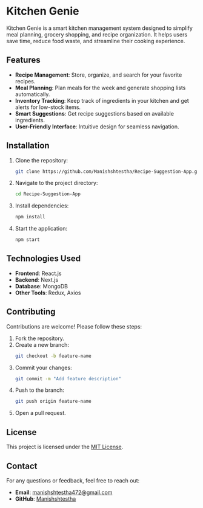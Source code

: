 # Kitchen Genie

Kitchen Genie is a smart kitchen management system designed to simplify meal planning, grocery shopping, and recipe organization. It helps users save time, reduce food waste, and streamline their cooking experience.

## Features

- **Recipe Management**: Store, organize, and search for your favorite recipes.
- **Meal Planning**: Plan meals for the week and generate shopping lists automatically.
- **Inventory Tracking**: Keep track of ingredients in your kitchen and get alerts for low-stock items.
- **Smart Suggestions**: Get recipe suggestions based on available ingredients.
- **User-Friendly Interface**: Intuitive design for seamless navigation.

## Installation

1. Clone the repository:
    ```bash
    git clone https://github.com/Manishshtestha/Recipe-Suggestion-App.git
    ```
2. Navigate to the project directory:
    ```bash
    cd Recipe-Suggestion-App
    ```
3. Install dependencies:
    ```bash
    npm install
    ```
4. Start the application:
    ```bash
    npm start
    ```

## Technologies Used

- **Frontend**: React.js
- **Backend**: Next.js
- **Database**: MongoDB
- **Other Tools**: Redux, Axios

## Contributing

Contributions are welcome! Please follow these steps:

1. Fork the repository.
2. Create a new branch:
    ```bash
    git checkout -b feature-name
    ```
3. Commit your changes:
    ```bash
    git commit -m "Add feature description"
    ```
4. Push to the branch:
    ```bash
    git push origin feature-name
    ```
5. Open a pull request.

## License

This project is licensed under the [MIT License](LICENSE).

## Contact

For any questions or feedback, feel free to reach out:

- **Email**: manishshtestha472@gmail.com
- **GitHub**: [Manishshtestha](https://github.com/Manishshtestha)
